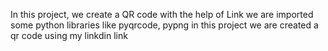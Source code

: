In this project, we create a QR code with the help of Link
we are imported some python libraries like pyqrcode, pypng
in  this project we are created a qr code using my linkdin link 
